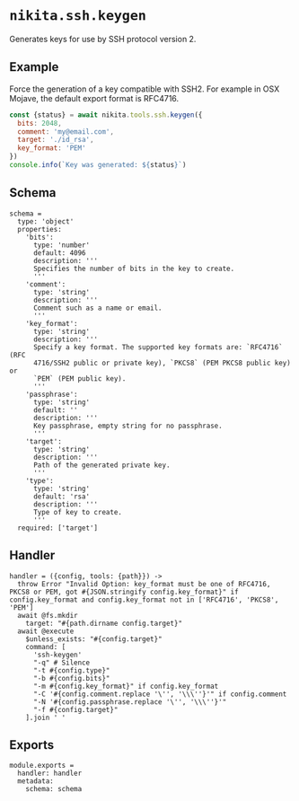 
# `nikita.ssh.keygen`

Generates keys for use by SSH protocol version 2.

## Example

Force the generation of a key compatible with SSH2. For example in OSX Mojave,
the default export format is RFC4716.

```js
const {status} = await nikita.tools.ssh.keygen({
  bits: 2048,
  comment: 'my@email.com',
  target: './id_rsa',
  key_format: 'PEM'
})
console.info(`Key was generated: ${status}`)
```

## Schema

    schema =
      type: 'object'
      properties:
        'bits':
          type: 'number'
          default: 4096
          description: '''
          Specifies the number of bits in the key to create.
          '''
        'comment':
          type: 'string'
          description: '''
          Comment such as a name or email.
          '''
        'key_format':
          type: 'string'
          description: '''
          Specify a key format. The supported key formats are: `RFC4716` (RFC
          4716/SSH2 public or private key), `PKCS8` (PEM PKCS8 public key) or
          `PEM` (PEM public key).
          '''
        'passphrase':
          type: 'string'
          default: ''
          description: '''
          Key passphrase, empty string for no passphrase.
          '''
        'target':
          type: 'string'
          description: '''
          Path of the generated private key.
          '''
        'type':
          type: 'string'
          default: 'rsa'
          description: '''
          Type of key to create.
          '''
      required: ['target']

## Handler

    handler = ({config, tools: {path}}) ->
      throw Error "Invalid Option: key_format must be one of RFC4716, PKCS8 or PEM, got #{JSON.stringify config.key_format}" if config.key_format and config.key_format not in ['RFC4716', 'PKCS8', 'PEM']
      await @fs.mkdir
        target: "#{path.dirname config.target}"
      await @execute
        $unless_exists: "#{config.target}"
        command: [
          'ssh-keygen'
          "-q" # Silence
          "-t #{config.type}"
          "-b #{config.bits}"
          "-m #{config.key_format}" if config.key_format
          "-C '#{config.comment.replace '\'', '\\\''}'" if config.comment
          "-N '#{config.passphrase.replace '\'', '\\\''}'"
          "-f #{config.target}"
        ].join ' '

## Exports

    module.exports =
      handler: handler
      metadata:
        schema: schema
